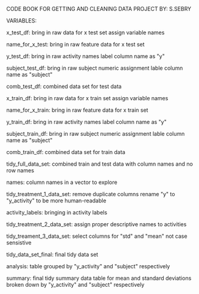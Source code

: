CODE BOOK FOR GETTING AND CLEANING DATA PROJECT
BY: S.SEBRY

VARIABLES:

x_test_df:
  bring in raw data for x test set
  assign variable names
  
name_for_x_test:
  bring in raw feature data for x test set
  
y_test_df:
  bring in raw activity names
  label column name as "y"  


subject_test_df:
  bring in raw subject numeric assignment
  lable column name as "subject"
  
comb_test_df:
  combined data set for test data

x_train_df:
  bring in raw data for x train set
  assign variable names
  
name_for_x_train:
  bring in raw feature data for x train set
  
y_train_df:
  bring in raw activity names
  label column name as "y"  

subject_train_df:
  bring in raw subject numeric assignment
  lable column name as "subject"
  
comb_train_df:
  combined data set for train data

tidy_full_data_set:
  combined train and test data
  with column names and no row names

names:
  column names in a vector to explore
  
tidy_treatment_1_data_set:
  remove duplicate columns
  rename "y" to "y_activity" to be more human-readable

activity_labels:
  bringing in activity labels

tidy_treatment_2_data_set:
  assign proper descriptive names to activities

tidy_treament_3_data_set:
  select columns for "std" and "mean" not case sensistive

tidy_data_set_final:
  final tidy data set

analysis:
  table grouped by "y_activity" and "subject" respectively

summary:
  final tidy summary data table for mean and standard deviations broken down
  by "y_activity" and "subject" respectively